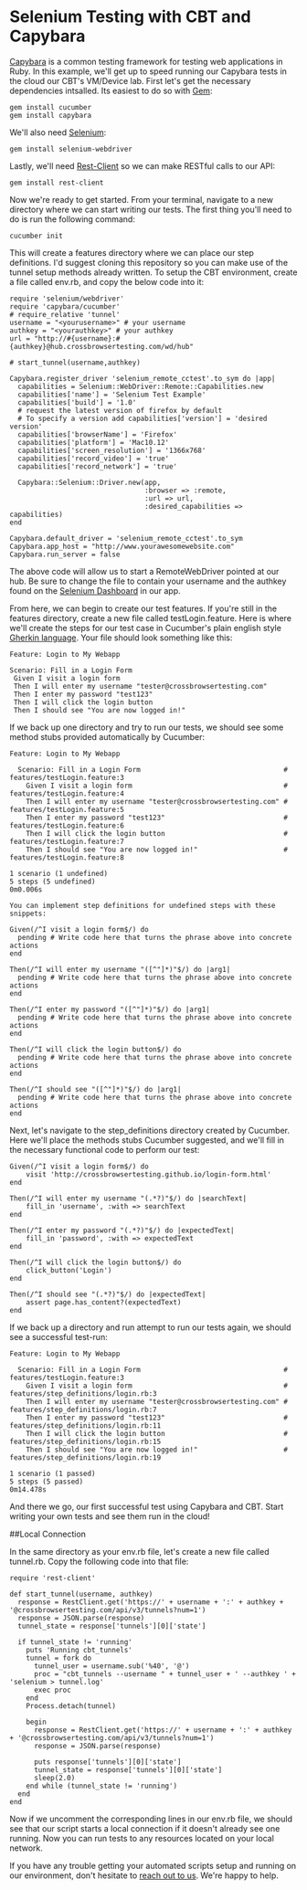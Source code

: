 # Selenium Testing with CBT and Capybara

[Capybara](https://github.com/teamcapybara/capybara) is a common testing framework for testing web applications in Ruby. In this example, we'll get up to speed running our Capybara tests in the cloud our CBT's VM/Device lab. First let's get the necessary dependencies intsalled. Its easiest to do so with [Gem](https://rubygems.org/):

```
gem install cucumber
gem install capybara
```

We'll also need [Selenium](http://www.seleniumhq.org/):

```
gem install selenium-webdriver
```

Lastly, we'll need [Rest-Client](https://github.com/rest-client/rest-client) so we can make RESTful calls to our API:

```
gem install rest-client
```

Now we're ready to get started. From your terminal, navigate to a new directory where we can start writing our tests. The first thing you'll need to do is run the following command:

```
cucumber init
```

This will create a features directory where we can place our step definitions. I'd suggest cloning this repository so you can make use of the tunnel setup methods already written. To setup the CBT environment, create a file called env.rb, and copy the below code into it:

```
require 'selenium/webdriver'
require 'capybara/cucumber'
# require_relative 'tunnel'
username = "<yourusername>" # your username
authkey = "<yourauthkey>" # your authkey
url = "http://#{username}:#{authkey}@hub.crossbrowsertesting.com/wd/hub"

# start_tunnel(username,authkey)

Capybara.register_driver 'selenium_remote_cctest'.to_sym do |app|
  capabilities = Selenium::WebDriver::Remote::Capabilities.new
  capabilities['name'] = 'Selenium Test Example'
  capabilities['build'] = '1.0'
  # request the latest version of firefox by default
  # To specify a version add capabilities['version'] = 'desired version'
  capabilities['browserName'] = 'Firefox'
  capabilities['platform'] = 'Mac10.12'
  capabilities['screen_resolution'] = '1366x768'
  capabilities['record_video'] = 'true'
  capabilities['record_network'] = 'true'   

  Capybara::Selenium::Driver.new(app,
                                 :browser => :remote,
                                 :url => url,
                                 :desired_capabilities => capabilities)
end

Capybara.default_driver = 'selenium_remote_cctest'.to_sym
Capybara.app_host = "http://www.yourawesomewebsite.com"
Capybara.run_server = false
```

The above code will allow us to start a RemoteWebDriver pointed at our hub. Be sure to change the file to contain your username and the authkey found on the [Selenium Dashboard](https://app.crossbrowsertesting.com/selenium/run) in our app. 

From here, we can begin to create our test features. If you're still in the features directory, create a new file called testLogin.feature. Here is where we'll create the steps for our test case in Cucumber's plain english style [Gherkin language](https://github.com/cucumber/cucumber/wiki/Gherkin). Your file should look something like this:

```
Feature: Login to My Webapp
 
Scenario: Fill in a Login Form        
 Given I visit a login form
 Then I will enter my username "tester@crossbrowsertesting.com"
 Then I enter my password "test123"
 Then I will click the login button
 Then I should see "You are now logged in!"
```

If we back up one directory and try to run our tests, we should see some method stubs provided automatically by Cucumber:

```
Feature: Login to My Webapp

  Scenario: Fill in a Login Form                                   # features/testLogin.feature:3
    Given I visit a login form                                     # features/testLogin.feature:4
    Then I will enter my username "tester@crossbrowsertesting.com" # features/testLogin.feature:5
    Then I enter my password "test123"                             # features/testLogin.feature:6
    Then I will click the login button                             # features/testLogin.feature:7
    Then I should see "You are now logged in!"                     # features/testLogin.feature:8

1 scenario (1 undefined)
5 steps (5 undefined)
0m0.006s

You can implement step definitions for undefined steps with these snippets:

Given(/^I visit a login form$/) do
  pending # Write code here that turns the phrase above into concrete actions
end

Then(/^I will enter my username "([^"]*)"$/) do |arg1|
  pending # Write code here that turns the phrase above into concrete actions
end

Then(/^I enter my password "([^"]*)"$/) do |arg1|
  pending # Write code here that turns the phrase above into concrete actions
end

Then(/^I will click the login button$/) do
  pending # Write code here that turns the phrase above into concrete actions
end

Then(/^I should see "([^"]*)"$/) do |arg1|
  pending # Write code here that turns the phrase above into concrete actions
end
```

Next, let's navigate to the step_definitions directory created by Cucumber. Here we'll place the methods stubs Cucumber suggested, and we'll fill in the necessary functional code to perform our test:

```
Given(/^I visit a login form$/) do
    visit 'http://crossbrowsertesting.github.io/login-form.html'
end

Then(/^I will enter my username "(.*?)"$/) do |searchText|
    fill_in 'username', :with => searchText
end

Then(/^I enter my password "(.*?)"$/) do |expectedText|
    fill_in 'password', :with => expectedText
end

Then(/^I will click the login button$/) do
    click_button('Login')
end

Then(/^I should see "(.*?)"$/) do |expectedText|
    assert page.has_content?(expectedText)
end
```

If we back up a directory and run attempt to run our tests again, we should see a successful test-run:

```
Feature: Login to My Webapp

  Scenario: Fill in a Login Form                                   # features/testLogin.feature:3
    Given I visit a login form                                     # features/step_definitions/login.rb:3
    Then I will enter my username "tester@crossbrowsertesting.com" # features/step_definitions/login.rb:7
    Then I enter my password "test123"                             # features/step_definitions/login.rb:11
    Then I will click the login button                             # features/step_definitions/login.rb:15
    Then I should see "You are now logged in!"                     # features/step_definitions/login.rb:19

1 scenario (1 passed)
5 steps (5 passed)
0m14.478s
```

And there we go, our first successful test using Capybara and CBT. Start writing your own tests and see them run in the cloud!

##Local Connection

In the same directory as your env.rb file, let's create a new file called tunnel.rb. Copy the following code into that file:

```
require 'rest-client'

def start_tunnel(username, authkey)
  response = RestClient.get('https://' + username + ':' + authkey + '@crossbrowsertesting.com/api/v3/tunnels?num=1')
  response = JSON.parse(response)
  tunnel_state = response['tunnels'][0]['state']

  if tunnel_state != 'running'
    puts 'Running cbt_tunnels'
    tunnel = fork do
      tunnel_user = username.sub('%40', '@')
      proc = "cbt_tunnels --username " + tunnel_user + ' --authkey ' + 'selenium > tunnel.log'
      exec proc
    end
    Process.detach(tunnel)

    begin
      response = RestClient.get('https://' + username + ':' + authkey + '@crossbrowsertesting.com/api/v3/tunnels?num=1')
      response = JSON.parse(response)

      puts response['tunnels'][0]['state']
      tunnel_state = response['tunnels'][0]['state']
      sleep(2.0)
    end while (tunnel_state != 'running')
  end 
end
```

Now if we uncomment the corresponding lines in our env.rb file, we should see that our script starts a local connection if it doesn't already see one running. Now you can run tests to any resources located on your local network. 

If you have any trouble getting your automated scripts setup and running on our environment, don't hesitate to [reach out to us](mailto:support@crossbrowsertesting.com). We're happy to help. 
